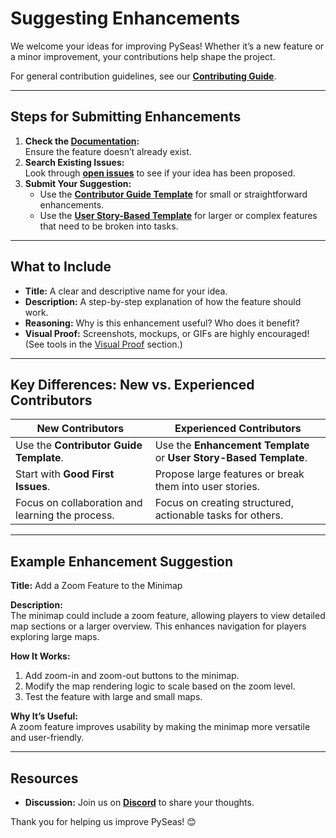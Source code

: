 # Suggesting Enhancements

We welcome your ideas for improving PySeas! Whether it’s a new feature or a minor improvement, your contributions help shape the project.

For general contribution guidelines, see our **[Contributing Guide](/CONTRIBUTING.md)**.

---

## Steps for Submitting Enhancements

1. **Check the [Documentation](https://github.com/ultimateownsz/PySeas/tree/main/docs):**  
   Ensure the feature doesn’t already exist.
2. **Search Existing Issues:**  
   Look through **[open issues](https://github.com/ultimateownsz/PySeas/issues)** to see if your idea has been proposed.
3. **Submit Your Suggestion:**  
   - Use the **[Contributor Guide Template](.github/ISSUE_TEMPLATE/contributor_guide.md)** for small or straightforward enhancements.
   - Use the **[User Story-Based Template](.github/ISSUE_TEMPLATE/user_story_based_issue.md)** for larger or complex features that need to be broken into tasks.

---

## What to Include

- **Title:** A clear and descriptive name for your idea.
- **Description:** A step-by-step explanation of how the feature should work.
- **Reasoning:** Why is this enhancement useful? Who does it benefit?
- **Visual Proof:** Screenshots, mockups, or GIFs are highly encouraged! (See tools in the [Visual Proof](#visual-proof) section.)

---

## Key Differences: New vs. Experienced Contributors

| **New Contributors**                           | **Experienced Contributors**                |
|------------------------------------------------|---------------------------------------------|
| Use the **Contributor Guide Template**.        | Use the **Enhancement Template** or **User Story-Based Template**. |
| Start with **Good First Issues**.              | Propose large features or break them into user stories. |
| Focus on collaboration and learning the process. | Focus on creating structured, actionable tasks for others. |

---

## Example Enhancement Suggestion

**Title:** Add a Zoom Feature to the Minimap

**Description:**  
The minimap could include a zoom feature, allowing players to view detailed map sections or a larger overview. This enhances navigation for players exploring large maps.

**How It Works:**
1. Add zoom-in and zoom-out buttons to the minimap.
2. Modify the map rendering logic to scale based on the zoom level.
3. Test the feature with large and small maps.

**Why It’s Useful:**  
A zoom feature improves usability by making the minimap more versatile and user-friendly.

---

## Resources

- **Discussion:** Join us on **[Discord](https://discord.gg/your-server-link)** to share your thoughts.

Thank you for helping us improve PySeas! 😊
